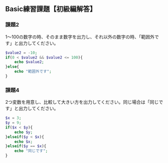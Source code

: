## Basic練習課題【初級編解答】

<h3>課題2</h3>

1〜100の数字の時、そのまま数字を出力し、それ以外の数字の時、「範囲外です」と出力してください。

```php
$value2 = -10;
if(0 < $value2 && $value2 <= 100){
	echo $value2;
}else{
	echo "範囲外です";
}
```

<h3>課題4</h3>

2つ変数を用意し、比較して大きい方を出力してください。同じ場合は「同じです」と出力してください。

```php
$x = 3;
$y = 9;
if($x < $y){
	echo $y;
}elseif($y < $x){
	echo $x;
}elseif($y == $x){
	echo "同じです";
}
```

